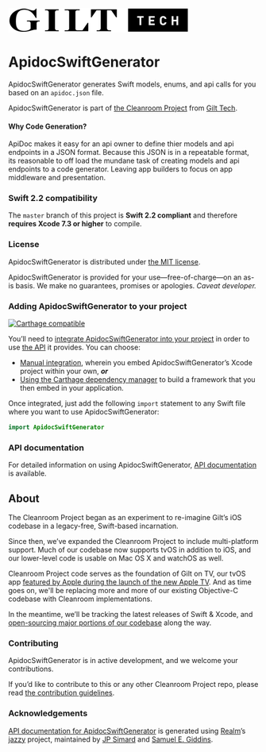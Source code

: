 ![Gilt Tech logo](https://raw.githubusercontent.com/gilt/Cleanroom/master/Assets/gilt-tech-logo.png)

# ApidocSwiftGenerator

ApidocSwiftGenerator generates Swift models, enums, and api calls for you based on an `apidoc.json` file.

ApidocSwiftGenerator is part of [the Cleanroom Project](https://github.com/gilt/Cleanroom) from [Gilt Tech](http://tech.gilt.com).


#### Why Code Generation?

ApiDoc makes it easy for an api owner to define thier models and api endpoints in a JSON format. Because this JSON is in a repeatable format, its reasonable to off load the mundane task of creating models and api endpoints to a code generator. Leaving app builders to focus on app middleware and presentation.


### Swift 2.2 compatibility

The `master` branch of this project is **Swift 2.2 compliant** and therefore **requires Xcode 7.3 or higher** to compile.

### License

ApidocSwiftGenerator is distributed under [the MIT license](/blob/master/LICENSE).

ApidocSwiftGenerator is provided for your use—free-of-charge—on an as-is basis. We make no guarantees, promises or apologies. *Caveat developer.*


### Adding ApidocSwiftGenerator to your project

[![Carthage compatible](https://img.shields.io/badge/Carthage-compatible-4BC51D.svg?style=flat)](https://github.com/Carthage/Carthage)

You’ll need to [integrate ApidocSwiftGenerator into your project](https://github.com/kyle-dorman/ApidocSwiftGenerator/blob/master/INTEGRATION.md) in order to use [the API](https://rawgit.com/kyle-dorman/ApidocSwiftGenerator/master/Documentation/API/index.html) it provides. You can choose:

- [Manual integration](https://github.com/kyle-dorman/ApidocSwiftGenerator/blob/master/INTEGRATION.md#manual-integration), wherein you embed ApidocSwiftGenerator’s Xcode project within your own, **_or_**
- [Using the Carthage dependency manager](https://github.com/kyle-dorman/ApidocSwiftGenerator/blob/master/INTEGRATION.md#carthage-integration) to build a framework that you then embed in your application.

Once integrated, just add the following `import` statement to any Swift file where you want to use ApidocSwiftGenerator:

```swift
import ApidocSwiftGenerator
```


### API documentation

For detailed information on using ApidocSwiftGenerator, [API documentation](https://rawgit.com/kyle-dorman/ApidocSwiftGenerator/master/Documentation/API/index.html) is available.


## About

The Cleanroom Project began as an experiment to re-imagine Gilt’s iOS codebase in a legacy-free, Swift-based incarnation.

Since then, we’ve expanded the Cleanroom Project to include multi-platform support. Much of our codebase now supports tvOS in addition to iOS, and our lower-level code is usable on Mac OS X and watchOS as well.

Cleanroom Project code serves as the foundation of Gilt on TV, our tvOS app [featured by Apple during the launch of the new Apple TV](http://www.apple.com/apple-events/september-2015/). And as time goes on, we'll be replacing more and more of our existing Objective-C codebase with Cleanroom implementations.

In the meantime, we’ll be tracking the latest releases of Swift & Xcode, and [open-sourcing major portions of our codebase](https://github.com/gilt/Cleanroom#open-source-by-default) along the way.


### Contributing

ApidocSwiftGenerator is in active development, and we welcome your contributions.

If you’d like to contribute to this or any other Cleanroom Project repo, please read [the contribution guidelines](https://github.com/gilt/Cleanroom#contributing-to-the-cleanroom-project).


### Acknowledgements

[API documentation for ApidocSwiftGenerator](https://rawgit.com/kyle-dorman/ApidocSwiftGenerator/master/Documentation/API/index.html) is generated using [Realm](http://realm.io)’s [jazzy](https://github.com/realm/jazzy/) project, maintained by [JP Simard](https://github.com/jpsim) and [Samuel E. Giddins](https://github.com/segiddins).

